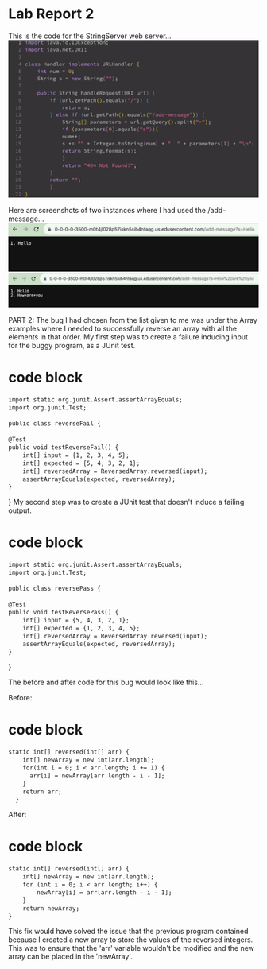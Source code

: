 # Lab Report 2
This is the code for the StringServer web server... 
![Image](StringServerCode.png)

Here are screenshots of two instances where I had used the /add-message...
![Image](HelloSearchBar.png)
![Image](HowAreYouSearchBar.png)



PART 2:
The bug I had chosen from the list given to me was under the Array examples where I needed to successfully reverse an array with all the elements in that order. 
My first step was to create a failure inducing input for the buggy program, as a JUnit test. 
# code block
    import static org.junit.Assert.assertArrayEquals;
    import org.junit.Test;

    public class reverseFail {

    @Test
    public void testReverseFail() {
        int[] input = {1, 2, 3, 4, 5};
        int[] expected = {5, 4, 3, 2, 1};
        int[] reversedArray = ReversedArray.reversed(input);
        assertArrayEquals(expected, reversedArray);
    }
}
My second step was to create a JUnit test that doesn't induce a failing output. 
# code block
    import static org.junit.Assert.assertArrayEquals;
    import org.junit.Test;

    public class reversePass {

    @Test
    public void testReversePass() {
        int[] input = {5, 4, 3, 2, 1};
        int[] expected = {1, 2, 3, 4, 5};
        int[] reversedArray = ReversedArray.reversed(input);
        assertArrayEquals(expected, reversedArray);
    }
}



The before and after code for this bug would look like this...

Before:
# code block 
    static int[] reversed(int[] arr) {
        int[] newArray = new int[arr.length];
        for(int i = 0; i < arr.length; i += 1) {
          arr[i] = newArray[arr.length - i - 1];
        }
        return arr;
      }
  
  After:
  # code block 
    static int[] reversed(int[] arr) {
        int[] newArray = new int[arr.length];
        for (int i = 0; i < arr.length; i++) {
            newArray[i] = arr[arr.length - i - 1];
        }
        return newArray;
    }
    
This fix would have solved the issue that the previous program contained because I created a new array to store the values of the reversed integers. This was to ensure that the 'arr' variable wouldn't be modified and the new array can be placed in the 'newArray'. 
